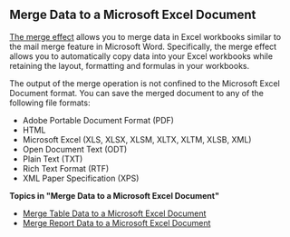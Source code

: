 ## Merge Data to a Microsoft Excel Document

[The merge effect](../../defining-an-app-model/logic/action-orchestration/actions/effects/merge-data-to-a-document.md "The Merge Data to a Document Effect") allows you to merge data in Excel workbooks similar to the mail merge feature in Microsoft Word. Specifically, the merge effect allows you to automatically copy data into your Excel workbooks while retaining the layout, formatting and formulas in your workbooks.

The output of the merge operation is not confined to the Microsoft Excel Document format. You can save the merged document to any of the following file formats:

*   Adobe Portable Document Format (PDF)
*   HTML
*   Microsoft Excel (XLS, XLSX, XLSM, XLTX, XLTM, XLSB, XML)
*   Open Document Text (ODT)
*   Plain Text (TXT)
*   Rich Text Format (RTF)
*   XML Paper Specification (XPS)

**Topics in "Merge Data to a Microsoft Excel Document"**
* [Merge Table Data to a Microsoft Excel Document](merge-data-to-a-microsoft-excel-document/merge-table-data-to-a-microsoft-excel-document.md)
* [Merge Report Data to a Microsoft Excel Document](merge-data-to-a-microsoft-excel-document/merge-report-data-to-a-microsoft-excel-document.md)